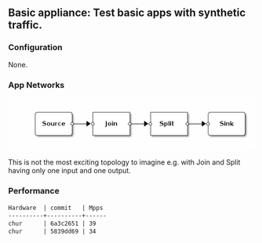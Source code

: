 ## Basic appliance: Test basic apps with synthetic traffic.

### Configuration

None.

### App Networks

![app-network](.images/app-network.png)

This is not the most exciting topology to imagine e.g. with Join and
Split having only one input and one output.

### Performance

    Hardware  | commit   | Mpps
    ----------+----------+------
    chur      | 6a3c2651 | 39
    chur      | 5839dd69 | 34

